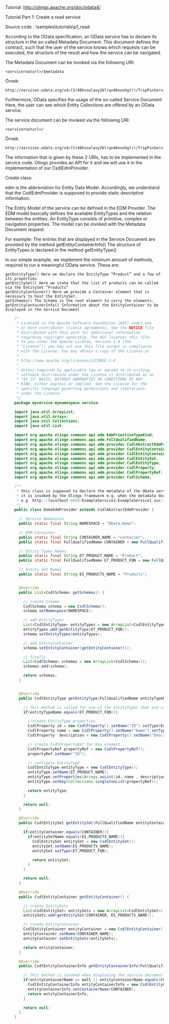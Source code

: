 Tutorial: http://olingo.apache.org/doc/odata4/

Tutorial Part 1: Create a read service

Source code : \samples\tutorials\p1_read

According to the OData specification, an OData service has to declare its structure in the so-called Metadata Document. This document defines the contract, such that the user of the service knows which requests can be executed, the structure of the result and how the service can be navigated.

The Metadata Document can be invoked via the following URI:

	<servicerooturl>/$metadata
Örnek:

	http://services.odata.org/v4/(S(40hvswlavy2blrqn4bnxohgt))/TripPinServiceRW/$metadata

Furthermore, OData specifies the usage of the so-called Service Document Here, the user can see which Entity Collections are offered by an OData service.

The service document can be invoked via the following URI:

	<servicerooturl>/

Örnek:

	http://services.odata.org/v4/(S(40hvswlavy2blrqn4bnxohgt))/TripPinServiceRW/

The information that is given by these 2 URIs, has to be implemented in the service code. Olingo provides an API for it and we will use it in the implementation of our CsdlEdmProvider.

Create class:

edm is the abbreviation for Entity Data Model. Accordingly, we understand that the CsdlEdmProvider is supposed to provide static descriptive information.

The Entity Model of the service can be defined in the EDM Provider. The EDM model basically defines the available EntityTypes and the relation between the entities. An EntityType consists of primitive, complex or navigation properties. The model can be invoked with the Metadata Document request.

For example: The entries that are displayed in the Service Document are provided by the method getEntityContainerInfo() The structure of EntityTypes is declared in the method getEntityType()

In our simple example, we implement the minimum amount of methods, required to run a meaningful OData service. These are:

	getEntityType() Here we declare the EntityType “Product” and a few of its properties
	getEntitySet() Here we state that the list of products can be called via the EntitySet “Products”
	getEntityContainer() Here we provide a Container element that is necessary to host the EntitySet.
	getSchemas() The Schema is the root element to carry the elements.
	getEntityContainerInfo() Information about the EntityContainer to be displayed in the Service Document

```java
	/*
	 * Licensed to the Apache Software Foundation (ASF) under one
	 * or more contributor license agreements. See the NOTICE file
	 * distributed with this work for additional information
	 * regarding copyright ownership. The ASF licenses this file
	 * to you under the Apache License, Version 2.0 (the
	 * "License"); you may not use this file except in compliance
	 * with the License. You may obtain a copy of the License at
	 *
	 * http://www.apache.org/licenses/LICENSE-2.0
	 *
	 * Unless required by applicable law or agreed to in writing,
	 * software distributed under the License is distributed on an
	 * "AS IS" BASIS, WITHOUT WARRANTIES OR CONDITIONS OF ANY
	 * KIND, either express or implied. See the License for the
	 * specific language governing permissions and limitations
	 * under the License.
	 */
	package myservice.mynamespace.service;

	import java.util.ArrayList;
	import java.util.Arrays;
	import java.util.Collections;
	import java.util.List;

	import org.apache.olingo.commons.api.edm.EdmPrimitiveTypeKind;
	import org.apache.olingo.commons.api.edm.FullQualifiedName;
	import org.apache.olingo.commons.api.edm.provider.CsdlAbstractEdmProvider;
	import org.apache.olingo.commons.api.edm.provider.CsdlEntityContainer;
	import org.apache.olingo.commons.api.edm.provider.CsdlEntityContainerInfo;
	import org.apache.olingo.commons.api.edm.provider.CsdlEntitySet;
	import org.apache.olingo.commons.api.edm.provider.CsdlEntityType;
	import org.apache.olingo.commons.api.edm.provider.CsdlProperty;
	import org.apache.olingo.commons.api.edm.provider.CsdlPropertyRef;
	import org.apache.olingo.commons.api.edm.provider.CsdlSchema;

	/**
	 * this class is supposed to declare the metadata of the OData service
	 * it is invoked by the Olingo framework e.g. when the metadata document of the service is invoked
	 * e.g. http://localhost:8080/ExampleService1/ExampleService1.svc/$metadata
	 */
	public class DemoEdmProvider extends CsdlAbstractEdmProvider {

	  // Service Namespace
	  public static final String NAMESPACE = "OData.Demo";

	  // EDM Container
	  public static final String CONTAINER_NAME = "Container";
	  public static final FullQualifiedName CONTAINER = new FullQualifiedName(NAMESPACE, CONTAINER_NAME);

	  // Entity Types Names
	  public static final String ET_PRODUCT_NAME = "Product";
	  public static final FullQualifiedName ET_PRODUCT_FQN = new FullQualifiedName(NAMESPACE, ET_PRODUCT_NAME);

	  // Entity Set Names
	  public static final String ES_PRODUCTS_NAME = "Products";


	  @Override
	  public List<CsdlSchema> getSchemas() {

	    // create Schema
	    CsdlSchema schema = new CsdlSchema();
	    schema.setNamespace(NAMESPACE);

	    // add EntityTypes
	    List<CsdlEntityType> entityTypes = new ArrayList<CsdlEntityType>();
	    entityTypes.add(getEntityType(ET_PRODUCT_FQN));
	    schema.setEntityTypes(entityTypes);

	    // add EntityContainer
	    schema.setEntityContainer(getEntityContainer());

	    // finally
	    List<CsdlSchema> schemas = new ArrayList<CsdlSchema>();
	    schemas.add(schema);

	    return schemas;
	  }


	  @Override
	  public CsdlEntityType getEntityType(FullQualifiedName entityTypeName) {

	    // this method is called for one of the EntityTypes that are configured in the Schema
	    if(entityTypeName.equals(ET_PRODUCT_FQN)){

	      //create EntityType properties
	      CsdlProperty id = new CsdlProperty().setName("ID").setType(EdmPrimitiveTypeKind.Int32.getFullQualifiedName());
	      CsdlProperty name = new CsdlProperty().setName("Name").setType(EdmPrimitiveTypeKind.String.getFullQualifiedName());
	      CsdlProperty  description = new CsdlProperty().setName("Description").setType(EdmPrimitiveTypeKind.String.getFullQualifiedName());

	      // create CsdlPropertyRef for Key element
	      CsdlPropertyRef propertyRef = new CsdlPropertyRef();
	      propertyRef.setName("ID");

	      // configure EntityType
	      CsdlEntityType entityType = new CsdlEntityType();
	      entityType.setName(ET_PRODUCT_NAME);
	      entityType.setProperties(Arrays.asList(id, name , description));
	      entityType.setKey(Collections.singletonList(propertyRef));

	      return entityType;
	    }

	    return null;
	  }

	  @Override
	  public CsdlEntitySet getEntitySet(FullQualifiedName entityContainer, String entitySetName) {

	    if(entityContainer.equals(CONTAINER)){
	      if(entitySetName.equals(ES_PRODUCTS_NAME)){
	        CsdlEntitySet entitySet = new CsdlEntitySet();
	        entitySet.setName(ES_PRODUCTS_NAME);
	        entitySet.setType(ET_PRODUCT_FQN);

	        return entitySet;
	      }
	    }

	    return null;
	  }

	  @Override
	  public CsdlEntityContainer getEntityContainer() {

	    // create EntitySets
	    List<CsdlEntitySet> entitySets = new ArrayList<CsdlEntitySet>();
	    entitySets.add(getEntitySet(CONTAINER, ES_PRODUCTS_NAME));

	    // create EntityContainer
	    CsdlEntityContainer entityContainer = new CsdlEntityContainer();
	    entityContainer.setName(CONTAINER_NAME);
	    entityContainer.setEntitySets(entitySets);

	    return entityContainer;
	  }

	  @Override
	  public CsdlEntityContainerInfo getEntityContainerInfo(FullQualifiedName entityContainerName) {

	    // This method is invoked when displaying the service document at e.g. http://localhost:8080/DemoService/DemoService.svc
	    if(entityContainerName == null || entityContainerName.equals(CONTAINER)){
	      CsdlEntityContainerInfo entityContainerInfo = new CsdlEntityContainerInfo();
	      entityContainerInfo.setContainerName(CONTAINER);
	      return entityContainerInfo;
	    }

	    return null;
	  }
	}
```

